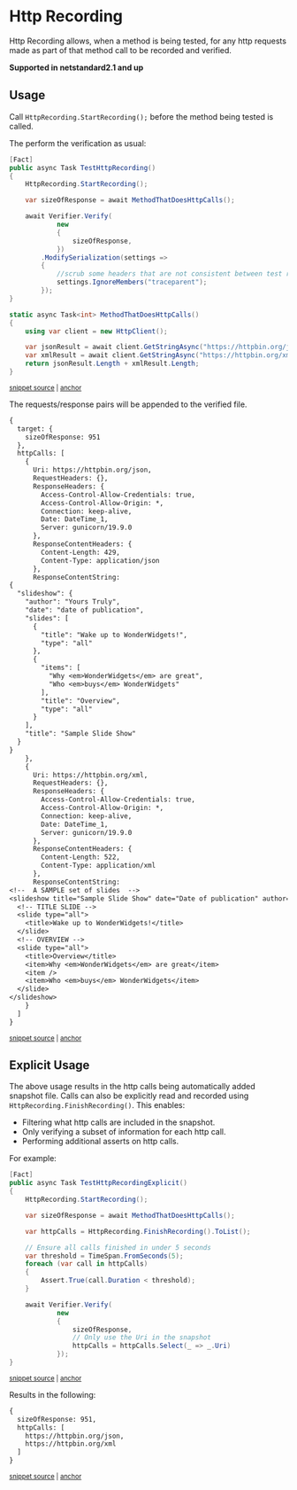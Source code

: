 <!--
GENERATED FILE - DO NOT EDIT
This file was generated by [MarkdownSnippets](https://github.com/SimonCropp/MarkdownSnippets).
Source File: /docs/mdsource/http-recording.source.md
To change this file edit the source file and then run MarkdownSnippets.
-->

# Http Recording

Http Recording allows, when a method is being tested, for any http requests made as part of that method call to be recorded and verified.

**Supported in netstandard2.1 and up**

## Usage

Call `HttpRecording.StartRecording();` before the method being tested is called.

The perform the verification as usual:

<!-- snippet: HttpRecording -->
<a id='snippet-httprecording'></a>
```cs
[Fact]
public async Task TestHttpRecording()
{
    HttpRecording.StartRecording();

    var sizeOfResponse = await MethodThatDoesHttpCalls();

    await Verifier.Verify(
            new
            {
                sizeOfResponse,
            })
        .ModifySerialization(settings =>
        {
            //scrub some headers that are not consistent between test runs
            settings.IgnoreMembers("traceparent");
        });
}

static async Task<int> MethodThatDoesHttpCalls()
{
    using var client = new HttpClient();

    var jsonResult = await client.GetStringAsync("https://httpbin.org/json");
    var xmlResult = await client.GetStringAsync("https://httpbin.org/xml");
    return jsonResult.Length + xmlResult.Length;
}
```
<sup><a href='/src/Verify.Tests/Tests.cs#L56-L86' title='Snippet source file'>snippet source</a> | <a href='#snippet-httprecording' title='Start of snippet'>anchor</a></sup>
<!-- endSnippet -->

The requests/response pairs will be appended to the verified file.

<!-- snippet: Tests.TestHttpRecording.verified.txt -->
<a id='snippet-Tests.TestHttpRecording.verified.txt'></a>
```txt
{
  target: {
    sizeOfResponse: 951
  },
  httpCalls: [
    {
      Uri: https://httpbin.org/json,
      RequestHeaders: {},
      ResponseHeaders: {
        Access-Control-Allow-Credentials: true,
        Access-Control-Allow-Origin: *,
        Connection: keep-alive,
        Date: DateTime_1,
        Server: gunicorn/19.9.0
      },
      ResponseContentHeaders: {
        Content-Length: 429,
        Content-Type: application/json
      },
      ResponseContentString: 
{
  "slideshow": {
    "author": "Yours Truly",
    "date": "date of publication",
    "slides": [
      {
        "title": "Wake up to WonderWidgets!",
        "type": "all"
      },
      {
        "items": [
          "Why <em>WonderWidgets</em> are great",
          "Who <em>buys</em> WonderWidgets"
        ],
        "title": "Overview",
        "type": "all"
      }
    ],
    "title": "Sample Slide Show"
  }
}
    },
    {
      Uri: https://httpbin.org/xml,
      RequestHeaders: {},
      ResponseHeaders: {
        Access-Control-Allow-Credentials: true,
        Access-Control-Allow-Origin: *,
        Connection: keep-alive,
        Date: DateTime_1,
        Server: gunicorn/19.9.0
      },
      ResponseContentHeaders: {
        Content-Length: 522,
        Content-Type: application/xml
      },
      ResponseContentString: 
<!--  A SAMPLE set of slides  -->
<slideshow title="Sample Slide Show" date="Date of publication" author="Yours Truly">
  <!-- TITLE SLIDE -->
  <slide type="all">
    <title>Wake up to WonderWidgets!</title>
  </slide>
  <!-- OVERVIEW -->
  <slide type="all">
    <title>Overview</title>
    <item>Why <em>WonderWidgets</em> are great</item>
    <item />
    <item>Who <em>buys</em> WonderWidgets</item>
  </slide>
</slideshow>
    }
  ]
}
```
<sup><a href='/src/Verify.Tests/Tests.TestHttpRecording.verified.txt#L1-L74' title='Snippet source file'>snippet source</a> | <a href='#snippet-Tests.TestHttpRecording.verified.txt' title='Start of snippet'>anchor</a></sup>
<!-- endSnippet -->


## Explicit Usage

The above usage results in the http calls being automatically added snapshot file. Calls can also be explicitly read and recorded using `HttpRecording.FinishRecording()`. This enables:

 * Filtering what http calls are included in the snapshot.
 * Only verifying a subset of information for each http call.
 * Performing additional asserts on http calls.

For example:

<!-- snippet: HttpRecordingExplicit -->
<a id='snippet-httprecordingexplicit'></a>
```cs
[Fact]
public async Task TestHttpRecordingExplicit()
{
    HttpRecording.StartRecording();

    var sizeOfResponse = await MethodThatDoesHttpCalls();

    var httpCalls = HttpRecording.FinishRecording().ToList();

    // Ensure all calls finished in under 5 seconds
    var threshold = TimeSpan.FromSeconds(5);
    foreach (var call in httpCalls)
    {
        Assert.True(call.Duration < threshold);
    }

    await Verifier.Verify(
            new
            {
                sizeOfResponse,
                // Only use the Uri in the snapshot
                httpCalls = httpCalls.Select(_ => _.Uri)
            });
}
```
<sup><a href='/src/Verify.Tests/Tests.cs#L88-L115' title='Snippet source file'>snippet source</a> | <a href='#snippet-httprecordingexplicit' title='Start of snippet'>anchor</a></sup>
<!-- endSnippet -->

Results in the following:

<!-- snippet: Tests.TestHttpRecordingExplicit.verified.txt -->
<a id='snippet-Tests.TestHttpRecordingExplicit.verified.txt'></a>
```txt
{
  sizeOfResponse: 951,
  httpCalls: [
    https://httpbin.org/json,
    https://httpbin.org/xml
  ]
}
```
<sup><a href='/src/Verify.Tests/Tests.TestHttpRecordingExplicit.verified.txt#L1-L7' title='Snippet source file'>snippet source</a> | <a href='#snippet-Tests.TestHttpRecordingExplicit.verified.txt' title='Start of snippet'>anchor</a></sup>
<!-- endSnippet -->
